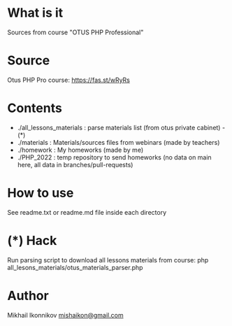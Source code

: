 # What is it
Sources from course "OTUS PHP Professional" 

# Source
Otus PHP Pro course: https://fas.st/wRyRs

# Contents
- ./all_lessons_materials : parse materials list (from otus private cabinet) - (*)
- ./materials : Materials/sources files from webinars (made by teachers)
- ./homework : My homeworks (made by me)
- ./PHP_2022 : temp repository to send homeworks (no data on main here, all data in branches/pull-requests)

# How to use
See readme.txt or readme.md file inside each directory

# (*) Hack
Run parsing script to download all lessons materials from course:
php all_lesons_materials/otus_materials_parser.php

# Author
Mikhail Ikonnikov <mishaikon@gmail.com>
